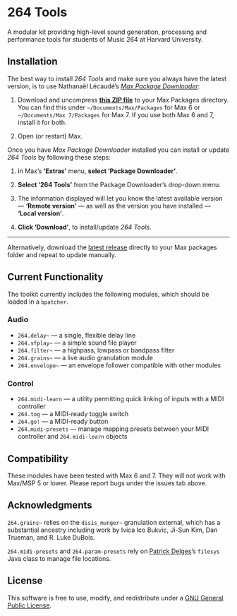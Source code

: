 # 264 Tools

A modular kit providing high-level sound generation, processing and performance tools for students of Music 264 at Harvard University.

## Installation

The best way to install *264 Tools* and make sure you always have the latest version, is to use Nathanaël Lécaudé’s *[Max Package Downloader](https://github.com/natcl/max_package_downloader)*:

1. Download and uncompress [__this ZIP file__](https://github.com/natcl/max_package_downloader/archive/master.zip "Max Package Downloader — most recent version") to your Max Packages directory. You can find this under `~/Documents/Max/Packages` for Max 6 or `~/Documents/Max 7/Packages` for Max 7. If you use both Max 6 and 7, install it for both.

2. Open (or restart) Max.

Once you have *Max Package Downloader* installed you can install or update *264 Tools* by following these steps:

1. In Max’s __‘Extras’__ menu, __select ‘Package Downloader’__.

2. __Select ‘264 Tools’__ from the Package Downloader’s drop-down menu.

3. The information displayed will let you know the latest available version — __‘Remote version’__ — as well as the version you have installed — __‘Local version’__.

4. __Click ‘Download’__, to install/update *264 Tools*.

---

Alternatively, download the [latest release](https://github.com/mus264/264-tools/releases/latest) directly to your Max packages folder and repeat to update manually.

## Current Functionality

The toolkit currently includes the following modules, which should be loaded in a `bpatcher`.

### Audio

* `264.delay~` — a single, flexible delay line
* `264.sfplay~` — a simple sound file player
* `264.filter~` — a highpass, lowpass or bandpass filter
* `264.grains~` — a live audio granulation module
* `264.envelope~` — an envelope follower compatible with other modules

### Control

* `264.midi-learn` — a utility permitting quick linking of inputs with a MIDI controller
* `264.tog` — a MIDI-ready toggle switch
* `264.go!` — a MIDI-ready button
* `264.midi-presets` — manage mapping presets between your MIDI controller and `264.midi-learn` objects

## Compatibility

These modules have been tested with Max 6 and 7. They will not work with Max/MSP 5 or lower. Please report bugs under the issues tab above.

## Acknowledgments

`264.grains~` relies on the `disis_munger~` granulation external, which has a substantial ancestry including work by Ivica Ico Bukvic, Ji-Sun Kim, Dan Trueman, and R. Luke DuBois.

`264.midi-presets` and `264.param-presets` rely on [Patrick Delges](http://www.crfmw.be/max/)’s `filesys` Java class to manage file locations.

## License

This software is free to use, modify, and redistribute under a [GNU General Public License](http://www.gnu.org/licenses/gpl-3.0.txt).
